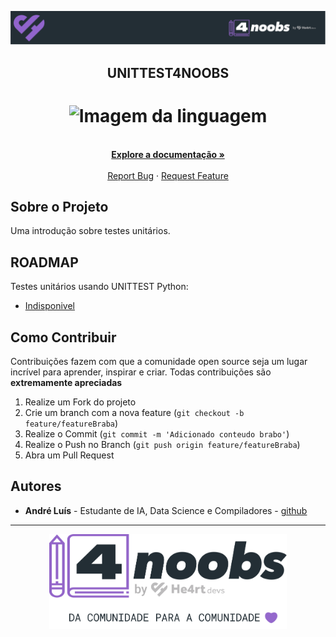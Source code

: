 <!-- Logo 4noobs -->

<p align="center">
  <a href="https://github.com/he4rt/4noobs" target="_blank">
    <img src="./header_4noobs.svg">
  </a>
</p>

<!-- Title -->

<p align="center">
  <h2 align="center">UNITTEST4NOOBS</h2>

  <h1 align="center"><img src="../.github/deno.svg" alt="Imagem da linguagem" width="120"></h1>
  
  <p align="center">
    <br />
    <a href="#ROADMAP"><strong>Explore a documentação »</strong></a>
    <br />
    <br />
    <a href="https://github.com/andreluispy/unittest4noobs/issues">Report Bug</a>
    ·
    <a href="https://github.com/andreluispy/unittest4noobs/issues">Request Feature</a>
  </p>
</p>
    
 <!-- ABOUT THE PROJECT -->

## Sobre o Projeto
 Uma introdução sobre testes unitários.

<!-- ROADMAP OF PROJECT -->

## ROADMAP

 Testes unitários usando UNITTEST Python:

- [Indisponivel](https://github.com/andreluispy/unittest)
  
  
<!-- CONTRIBUTING -->

## Como Contribuir

Contribuições fazem com que a comunidade open source seja um lugar incrível para aprender, inspirar e criar. Todas contribuições
são **extremamente apreciadas**

1. Realize um Fork do projeto
2. Crie um branch com a nova feature (`git checkout -b feature/featureBraba`)
3. Realize o Commit (`git commit -m 'Adicionado conteudo brabo'`)
4. Realize o Push no Branch (`git push origin feature/featureBraba`)
5. Abra um Pull Request

## Autores

- **André Luís** - Estudante de IA, Data Science e Compiladores - [github](https://github.com/andreluispy)

---

<p align="center">
  <a href="https://github.com/he4rt/4noobs" target="_blank">
    <img src="./footer_4noobs.svg" width="380">
  </a>
</p>
